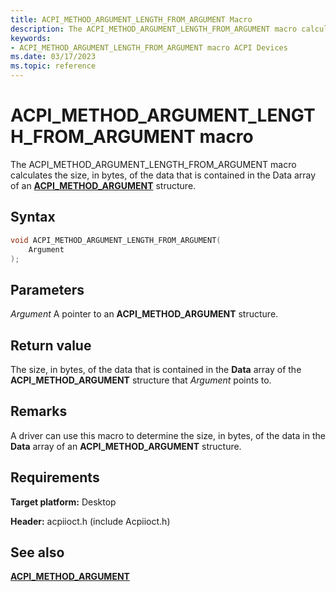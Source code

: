 ```yaml
---
title: ACPI_METHOD_ARGUMENT_LENGTH_FROM_ARGUMENT Macro
description: The ACPI_METHOD_ARGUMENT_LENGTH_FROM_ARGUMENT macro calculates the size, in bytes, of the data that is contained in the Data array of an ACPI_METHOD_ARGUMENT structure.
keywords: 
- ACPI_METHOD_ARGUMENT_LENGTH_FROM_ARGUMENT macro ACPI Devices
ms.date: 03/17/2023
ms.topic: reference
---
```


# ACPI_METHOD_ARGUMENT_LENGTH_FROM_ARGUMENT macro

The ACPI_METHOD_ARGUMENT_LENGTH_FROM_ARGUMENT macro calculates the size, in bytes, of the data that is contained in the Data array of an [**ACPI_METHOD_ARGUMENT**](/windows-hardware/drivers/ddi/acpiioct/ns-acpiioct-_acpi_method_argument_v1) structure.

## Syntax

```cpp
void ACPI_METHOD_ARGUMENT_LENGTH_FROM_ARGUMENT(
    Argument
);
```

## Parameters

*Argument*
A pointer to an **ACPI_METHOD_ARGUMENT** structure.

## Return value

The size, in bytes, of the data that is contained in the **Data** array of the **ACPI_METHOD_ARGUMENT** structure that *Argument* points to.

## Remarks

A driver can use this macro to determine the size, in bytes, of the data in the **Data** array of an **ACPI_METHOD_ARGUMENT** structure.

## Requirements

**Target platform:** Desktop

**Header:** acpiioct.h (include Acpiioct.h)

## See also

[**ACPI_METHOD_ARGUMENT**](/windows-hardware/drivers/ddi/acpiioct/ns-acpiioct-_acpi_method_argument_v1)
